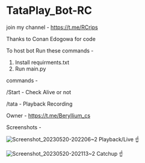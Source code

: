 # TataPlay_Bot-RC

join my channel - https://t.me/RCrips

Thanks to Conan Edogowa for code 

To host bot Run these commands -

1. Install requirments.txt 
2. Run main.py

commands -

/Start - Check Alive or not

/tata - Playback Recording 

Owner - https://t.me/Beryllium_cs

Screenshots - 

![Screenshot_20230520-202206~2](https://github.com/Atomic153/TataPlay_Bot-RC/assets/127301463/51970c36-7d25-4528-8455-f95a389a6be4)
Playback/Live ☝️

![Screenshot_20230520-202113~2](https://github.com/Atomic153/TataPlay_Bot-RC/assets/127301463/bf882f30-62d4-460c-9680-380089342d5d)
Catchup ☝️


